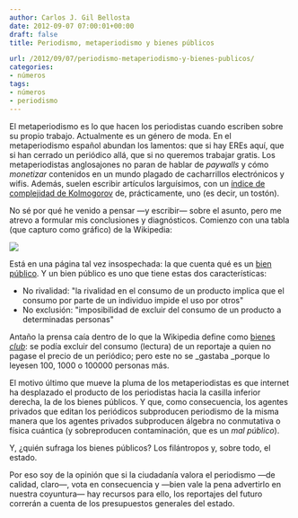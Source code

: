 ```yaml
---
author: Carlos J. Gil Bellosta
date: 2012-09-07 07:00:01+00:00
draft: false
title: Periodismo, metaperiodismo y bienes públicos

url: /2012/09/07/periodismo-metaperiodismo-y-bienes-publicos/
categories:
- números
tags:
- números
- periodismo
---
```


El metaperiodismo es lo que hacen los periodistas cuando escriben sobre su propio trabajo. Actualmente es un género de moda. En el metaperiodismo español abundan los lamentos: que si hay EREs aquí, que si han cerrado un periódico allá, que si no queremos trabajar gratis. Los metaperiodistas anglosajones no paran de hablar de _paywalls_ y cómo _monetizar_ contenidos en un mundo plagado de cacharrillos electrónicos y wifis. Además, suelen escribir artículos larguísimos, con un [índice de complejidad de Kolmogorov](http://en.wikipedia.org/wiki/Kolmogorov_complexity) de, prácticamente, uno (es decir, un tostón).

No sé por qué he venido a pensar —y escribir— sobre el asunto, pero me atrevo a formular mis conclusiones y diagnósticos. Comienzo con una tabla (que capturo como gráfico) de la Wikipedia:

[![](/wp-uploads/2012/09/bienes_publicos.png)
](/wp-uploads/2012/09/bienes_publicos.png)

Está en una página tal vez insospechada: la que cuenta qué es un [bien público](http://en.wikipedia.org/wiki/Public_good). Y un bien público es uno que tiene estas dos características:

* No rivalidad: "la rivalidad en el consumo de un producto implica que el consumo por parte de un individuo impide el uso por otros"
* No exclusión: "imposibilidad de excluir del consumo de un producto a determinadas personas"

Antaño la prensa caía dentro de lo que la Wikipedia define como [bienes _club_](http://es.wikipedia.org/wiki/Bienes_club): se podía excluir del consumo (lectura) de un reportaje a quien no pagase el precio de un periódico; pero este no se _gastaba _porque lo leyesen 100, 1000 o 100000 personas más.

El motivo último que mueve la pluma de los metaperiodistas es que internet ha desplazado el producto de los periodistas hacia la casilla inferior derecha, la de los bienes públicos. Y que, como consecuencia, los agentes privados que editan los periódicos subproducen periodismo de la misma manera que los agentes privados subproducen álgebra no conmutativa o física cuántica (y sobreproducen contaminación, que es un _mal público_).

Y, ¿quién sufraga los bienes públicos? Los filántropos y, sobre todo, el estado.

Por eso soy de la opinión que si la ciudadanía valora el periodismo —de calidad, claro—, vota en consecuencia y —bien vale la pena advertirlo en nuestra coyuntura— hay recursos para ello, los reportajes del futuro correrán a cuenta de los presupuestos generales del estado.
